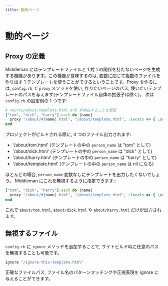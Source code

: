 ```yaml
---
title: 動的ページ
---
```


# 動的ページ

## Proxy の定義

Middleman にはテンプレートファイルと 1 対 1 の関係を持たないページを生成する機能があります。この機能が意味するのは, 変数に応じて複数のファイルを作り出す 1 テンプレートを使うことができるということです。Proxy を作るには, `config.rb` で `proxy` メソッドを使い, 作りたいページのパス, 使いたいテンプレートのパスを与えます(テンプレートファイル自体の拡張子は除く)。 次は `config.rb` の設定例の 1 つです:

``` ruby
# source/about/template.html.erb が存在することを想定
["tom", "dick", "harry"].each do |name|
  proxy "/about/#{name}.html", "/about/template.html", :locals => { :person_name => name }
end
```

プロジェクトがビルドされる際に, 4 つのファイル出力されます:

* '/about/tom.html' (テンプレートの中の `person_name` は "tom" として)
* '/about/dick.html' (テンプレートの中の `person_name` は "dick" として)
* '/about/harry.html' (テンプレートの中の `person_name` は "harry" として)
* '/about/template.html' (テンプレートの中の `person_name` は nil になる)

ほとんどの場合, `person_name` 変数なしにテンプレートを出力したくないでしょう。 Middleman にこれを無視するように指定できます::

``` ruby
["tom", "dick", "harry"].each do |name|
  proxy "/about/#{name}.html", "/about/template.html", :locals => { :person_name => name }, :ignore => true
end
```

これで `about/tom.html`, `about/dick.html` や `about/harry.html` だけが出力されます。

## 無視するファイル

`config.rb` に `ignore` メソッドを追加することで, サイトビルド時に任意のパスを無視することも可能です。

``` ruby
ignore "/ignore-this-template.html"
```

正確なファイルパス, ファイル名のパターンマッチングや正規表現を ignore に与えることができます。
